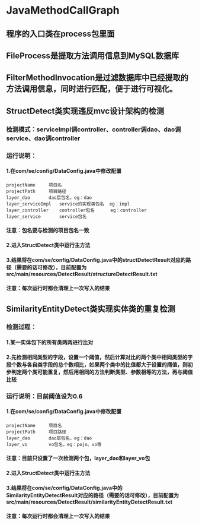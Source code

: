 # JavaMethodCallGraph

## 程序的入口类在process包里面  
## FileProcess是提取方法调用信息到MySQL数据库  
## FilterMethodInvocation是过滤数据库中已经提取的方法调用信息，同时进行匹配，便于进行可视化。

## StructDetect类实现违反mvc设计架构的检测
### 检测模式：serviceImpl调controller、controller调dao、dao调service、dao调controller
### 运行说明：
#### 1.在com/se/config/DataConfig.java中修改配置
    projectName     项目名
    projectPath     项目路径
    layer_dao       dao层包名，eg：dao       
    layer_serviceImpl   service的实现类包名  eg：impl
    layer_controller    controller包名      eg：controller
    layer_service       service包名
#### 注意：包名要与检测的项目包名一致
#### 2.进入StructDetect类中运行主方法
#### 3.结果将在com/se/config/DataConfig.java中的structDetectResult对应的路径（需要的话可修改），目前配置为src/main/resources/DetectResult/structureDetectResult.txt
####  注意：每次运行时都会清理上一次写入的结果

## SimilarityEntityDetect类实现实体类的重复检测
### 检测过程：
#### 1.某一实体包下的所有类两两进行比对
#### 2.先检测相同类型的字段，设置一个阈值，然后计算对比的两个类中相同类型的字段个数与各自类字段的总个数相比，如果两个类中的比值都大于设置的阈值，则初步判定两个类可能重复，然后用相同的方法判断类型、参数相等的方法，再与阈值比较
### 运行说明：目前阈值设为0.6
#### 1.在com/se/config/DataConfig.java中修改配置
    projectName     项目名
    projectPath     项目路径
    layer_dao       dao层包名，eg：dao       
    layer_vo        vo包名，eg：pojo、vo等
####  注意：目前只设置了一次检测两个包，layer_dao和layer_vo包
#### 2.进入StructDetect类中运行主方法
#### 3.结果将在com/se/config/DataConfig.java中的SimilarityEntityDetectResult对应的路径（需要的话可修改），目前配置为src/main/resources/DetectResult/similarityEntityDetectResult.txt
####  注意：每次运行时都会清理上一次写入的结果